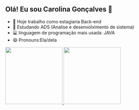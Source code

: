 ## Olá! Eu sou  Carolina Gonçalves 👋

- 🔭 Hoje trabalho como estagiaria Back-end
- 🌱 Estudando ADS (Analise e desenvolvimento de sistema)
- 💻 linguagem de programação mais usada: JAVA
- 😄 Pronouns:Ela/dela

<div>
  <a href="https://github.com/Carolgsantos23">
  <img height="180em" src="https://github-readme-stats.vercel.app/api?username=Carolgsantos23&show_icons=true&theme=dracula&include_all_commits=true&count_private=true"/>
  <img height="180em" src="https://github-readme-stats.vercel.app/api/top-langs/?username=Carolgsantos23&layout=compact&langs_count-16&theme=dracula"/> 
</div>



